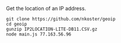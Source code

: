 Get the location of an IP address.

```
git clone https://github.com/nkoster/geoip
cd geoip
gunzip IP2LOCATION-LITE-DB11.CSV.gz
node main.js 77.163.56.96
```
